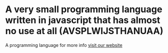 # A very small programming language written in javascript that has almost no use at all (AVSPLWIJSTHANUAA)
A programming language
for more info [visit our website](https://editthis.info/the_avsplwijsthanusaa_programming_language)
